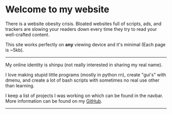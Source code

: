 # Welcome to my website

There is a website obesity crisis. Bloated websites full of scripts, ads, and trackers are slowing your readers down every time they try to read your well-crafted content.

This site works perfectly on **any** viewing device and it's minimal (Each page is ~5kb).

---

My online identity is shinpu (not really interested in sharing my real name). 

I love making stupid little programs (mostly in python rn), create "gui's" with dmenu, and create a lot of bash scripts with sometimes no real use other than learning. 


I keep a list of projects I was working on which can be found in the navbar. More information can be found on my [GitHub](https://github.com/shinpuu/).



---

